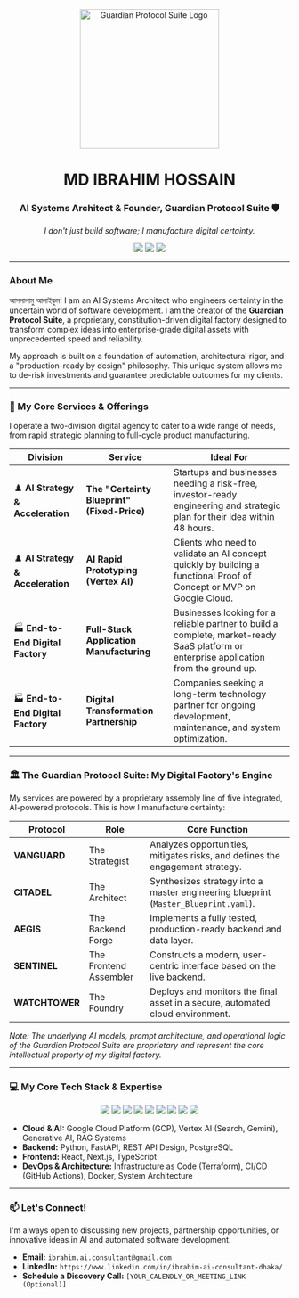 <div align="center">
  <img src="https://raw.githubusercontent.com/ibrahimaiconsultant/branding-assets/main/logo.png" alt="Guardian Protocol Suite Logo" width="250"/>
</div>

<h1 align="center">MD IBRAHIM HOSSAIN</h1>
<h3 align="center">AI Systems Architect & Founder, Guardian Protocol Suite 🛡️</h3>
<p align="center">
  <em>I don't just build software; I manufacture digital certainty.</em>
</p>

<p align="center">
  <a href="https://www.linkedin.com/in/ibrahim-ai-consultant-dhaka/" target="_blank"><img src="https://img.shields.io/badge/LinkedIn-0077B5?style=for-the-badge&logo=linkedin&logoColor=white" /></a>
  <a href="mailto:ibrahim.ai.consultant@gmail.com"><img src="https://img.shields.io/badge/Email-D14836?style=for-the-badge&logo=gmail&logoColor=white" /></a>
  <a href="[YOUR_WEBSITE_URL]" target="_blank"><img src="https://img.shields.io/badge/Portfolio-255E63?style=for-the-badge&logo=About.me&logoColor=white" /></a>
</p>

---

### About Me

আসসালামু আলাইকুম! I am an AI Systems Architect who engineers certainty in the uncertain world of software development. I am the creator of the **Guardian Protocol Suite**, a proprietary, constitution-driven digital factory designed to transform complex ideas into enterprise-grade digital assets with unprecedented speed and reliability.

My approach is built on a foundation of automation, architectural rigor, and a "production-ready by design" philosophy. This unique system allows me to de-risk investments and guarantee predictable outcomes for my clients.

---

### 🚀 My Core Services & Offerings

I operate a two-division digital agency to cater to a wide range of needs, from rapid strategic planning to full-cycle product manufacturing.

| Division | Service | Ideal For |
|---|---|---|
| ♟️ **AI Strategy & Acceleration** | **The "Certainty Blueprint" (Fixed-Price)** | Startups and businesses needing a risk-free, investor-ready engineering and strategic plan for their idea within 48 hours. |
| ♟️ **AI Strategy & Acceleration** | **AI Rapid Prototyping (Vertex AI)** | Clients who need to validate an AI concept quickly by building a functional Proof of Concept or MVP on Google Cloud. |
| 🏭 **End-to-End Digital Factory** | **Full-Stack Application Manufacturing** | Businesses looking for a reliable partner to build a complete, market-ready SaaS platform or enterprise application from the ground up. |
| 🏭 **End-to-End Digital Factory**| **Digital Transformation Partnership** | Companies seeking a long-term technology partner for ongoing development, maintenance, and system optimization. |

---

### 🏛️ The Guardian Protocol Suite: My Digital Factory's Engine

My services are powered by a proprietary assembly line of five integrated, AI-powered protocols. This is how I manufacture certainty:

| Protocol | Role | Core Function |
|---|---|---|
| **VANGUARD** | The Strategist | Analyzes opportunities, mitigates risks, and defines the engagement strategy. |
| **CITADEL** | The Architect | Synthesizes strategy into a master engineering blueprint (`Master_Blueprint.yaml`). |
| **AEGIS** | The Backend Forge | Implements a fully tested, production-ready backend and data layer. |
| **SENTINEL** | The Frontend Assembler | Constructs a modern, user-centric interface based on the live backend. |
| **WATCHTOWER** | The Foundry | Deploys and monitors the final asset in a secure, automated cloud environment. |

*Note: The underlying AI models, prompt architecture, and operational logic of the Guardian Protocol Suite are proprietary and represent the core intellectual property of my digital factory.*

---

### 💻 My Core Tech Stack & Expertise

<p align="center">
  <a href="#"><img src="https://img.shields.io/badge/Python-3776AB?style=for-the-badge&logo=python&logoColor=white" /></a>
  <a href="#"><img src="https://img.shields.io/badge/FastAPI-009688?style=for-the-badge&logo=fastapi&logoColor=white" /></a>
  <a href="#"><img src="https://img.shields.io/badge/React-20232A?style=for-the-badge&logo=react&logoColor=61DAFB" /></a>
  <a href="#"><img src="https://img.shields.io/badge/TypeScript-007ACC?style=for-the-badge&logo=typescript&logoColor=white" /></a>
  <a href="#"><img src="https://img.shields.io/badge/Google_Cloud-4285F4?style=for-the-badge&logo=google-cloud&logoColor=white" /></a>
  <a href="#"><img src="https://img.shields.io/badge/Vertex_AI-4285F4?style=for-the-badge&logo=google-cloud&logoColor=white" /></a>
  <a href="#"><img src="https://img.shields.io/badge/PostgreSQL-316192?style=for-the-badge&logo=postgresql&logoColor=white" /></a>
  <a href="#"><img src="https://img.shields.io/badge/Terraform-7B42BC?style=for-the-badge&logo=terraform&logoColor=white" /></a>
  <a href="#"><img src="https://img.shields.io/badge/Docker-2496ED?style=for-the-badge&logo=docker&logoColor=white" /></a>
</p>

- **Cloud & AI:** Google Cloud Platform (GCP), Vertex AI (Search, Gemini), Generative AI, RAG Systems
- **Backend:** Python, FastAPI, REST API Design, PostgreSQL
- **Frontend:** React, Next.js, TypeScript
- **DevOps & Architecture:** Infrastructure as Code (Terraform), CI/CD (GitHub Actions), Docker, System Architecture

---

### 📫 Let's Connect!
I'm always open to discussing new projects, partnership opportunities, or innovative ideas in AI and automated software development.

- **Email:** `ibrahim.ai.consultant@gmail.com`
- **LinkedIn:** `https://www.linkedin.com/in/ibrahim-ai-consultant-dhaka/`
- **Schedule a Discovery Call:** `[YOUR_CALENDLY_OR_MEETING_LINK (Optional)]`
